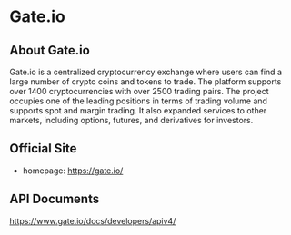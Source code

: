 # Gate.io

## About Gate.io

Gate.io is a centralized cryptocurrency exchange where users can find a large number of crypto coins and tokens to trade. The platform supports over 1400 cryptocurrencies with over 2500 trading pairs. The project occupies one of the leading positions in terms of trading volume and supports spot and margin trading. It also expanded services to other markets, including options, futures, and derivatives for investors.

## Official Site

- homepage: https://gate.io/

## API Documents

https://www.gate.io/docs/developers/apiv4/
